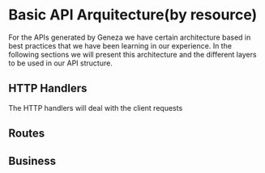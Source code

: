 # Basic API Arquitecture(by resource)

For the APIs generated by Geneza we have certain architecture based in best practices that we have been learning in our experience.
In the following sections we will present this architecture and the different layers to be used in our API structure.

## HTTP Handlers

The HTTP handlers will deal with the client requests 

## Routes

## Business
